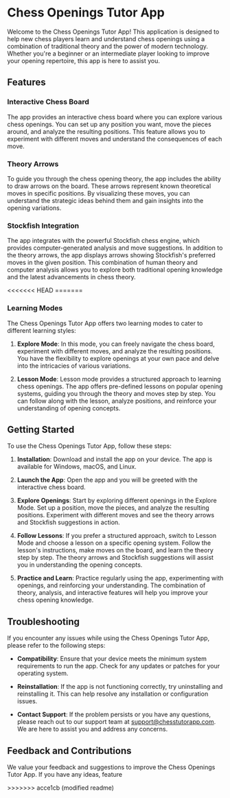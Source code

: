 <div>
  <h1>Chess Openings Tutor App</h1>
  <p>
    Welcome to the Chess Openings Tutor App! This application is designed to
    help new chess players learn and understand chess openings using a
    combination of traditional theory and the power of modern technology.
    Whether you're a beginner or an intermediate player looking to improve your
    opening repertoire, this app is here to assist you.
  </p>
  <h2>Features</h2>
  <h3>Interactive Chess Board</h3>
  <p>
    The app provides an interactive chess board where you can explore various
    chess openings. You can set up any position you want, move the pieces
    around, and analyze the resulting positions. This feature allows you to
    experiment with different moves and understand the consequences of each
    move.
  </p>
  <h3>Theory Arrows</h3>
  <p>
    To guide you through the chess opening theory, the app includes the ability
    to draw arrows on the board. These arrows represent known theoretical moves
    in specific positions. By visualizing these moves, you can understand the
    strategic ideas behind them and gain insights into the opening variations.
  </p>
  <h3>Stockfish Integration</h3>
  <p>
    The app integrates with the powerful Stockfish chess engine, which provides
    computer-generated analysis and move suggestions. In addition to the theory
    arrows, the app displays arrows showing Stockfish's preferred moves in the
    given position. This combination of human theory and computer analysis
    allows you to explore both traditional opening knowledge and the latest
    advancements in chess theory.
  </p>
<<<<<<< HEAD
=======
  <h3>Learning Modes</h3>
  <p>
    The Chess Openings Tutor App offers two learning modes to cater to different
    learning styles:
  </p>
  <ol>
    <li>
      <p>
        <strong>Explore Mode</strong>: In this mode, you can freely navigate the
        chess board, experiment with different moves, and analyze the resulting
        positions. You have the flexibility to explore openings at your own pace
        and delve into the intricacies of various variations.
      </p>
    </li>
    <li>
      <p>
        <strong>Lesson Mode</strong>: Lesson mode provides a structured approach
        to learning chess openings. The app offers pre-defined lessons on
        popular opening systems, guiding you through the theory and moves step
        by step. You can follow along with the lesson, analyze positions, and
        reinforce your understanding of opening concepts.
      </p>
    </li>
  </ol>
  <h2>Getting Started</h2>
  <p>To use the Chess Openings Tutor App, follow these steps:</p>
  <ol>
    <li>
      <p>
        <strong>Installation</strong>: Download and install the app on your
        device. The app is available for Windows, macOS, and Linux.
      </p>
    </li>
    <li>
      <p>
        <strong>Launch the App</strong>: Open the app and you will be greeted
        with the interactive chess board.
      </p>
    </li>
    <li>
      <p>
        <strong>Explore Openings</strong>: Start by exploring different openings
        in the Explore Mode. Set up a position, move the pieces, and analyze the
        resulting positions. Experiment with different moves and see the theory
        arrows and Stockfish suggestions in action.
      </p>
    </li>
    <li>
      <p>
        <strong>Follow Lessons</strong>: If you prefer a structured approach,
        switch to Lesson Mode and choose a lesson on a specific opening system.
        Follow the lesson's instructions, make moves on the board, and learn the
        theory step by step. The theory arrows and Stockfish suggestions will
        assist you in understanding the opening concepts.
      </p>
    </li>
    <li>
      <p>
        <strong>Practice and Learn</strong>: Practice regularly using the app,
        experimenting with openings, and reinforcing your understanding. The
        combination of theory, analysis, and interactive features will help you
        improve your chess opening knowledge.
      </p>
    </li>
  </ol>
  <h2>Troubleshooting</h2>
  <p>
    If you encounter any issues while using the Chess Openings Tutor App, please
    refer to the following steps:
  </p>
  <ul>
    <li>
      <p>
        <strong>Compatibility</strong>: Ensure that your device meets the
        minimum system requirements to run the app. Check for any updates or
        patches for your operating system.
      </p>
    </li>
    <li>
      <p>
        <strong>Reinstallation</strong>: If the app is not functioning
        correctly, try uninstalling and reinstalling it. This can help resolve
        any installation or configuration issues.
      </p>
    </li>
    <li>
      <p>
        <strong>Contact Support</strong>: If the problem persists or you have
        any questions, please reach out to our support team at
        <a href="mailto:support@chesstutorapp.com" target="_new"
          >support@chesstutorapp.com</a
        >. We are here to assist you and address any concerns.
      </p>
    </li>
  </ul>
  <h2>Feedback and Contributions</h2>
  <p>
    We value your feedback and suggestions to improve the Chess Openings Tutor
    App. If you have any ideas, feature
  </p>
>>>>>>> acce1cb (modified readme)
</div>
